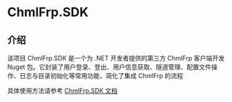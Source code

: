 # ChmlFrp.SDK

## 介绍

该项目 ChmlFrp.SDK 是一个为 .NET 开发者提供的第三方 ChmlFrp 客户端开发 Nuget
包。它封装了用户登录、登出、用户信息获取、隧道管理、配置文件操作、日志与目录初始化等常用功能，简化了集成 ChmlFrp 的流程

具体使用方法请参考 [ChmlFrp.SDK 文档](https://sdk.chmlfrp.com)
